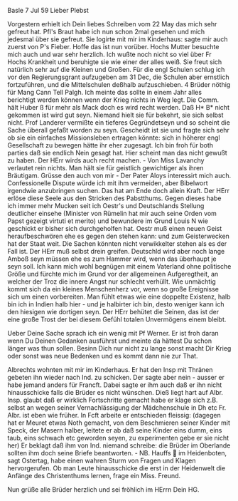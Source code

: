  Basle 7 Jul 59
Lieber Plebst

Vorgestern erhielt ich Dein liebes Schreiben vom 22 May das mich sehr gefreut hat. Pfl's Braut habe ich nun schon 2mal gesehen und mich jedesmal über sie gefreut. Sie logirte mit mir im Kinderhaus: sagte mir auch zuerst von P's Fieber. Hoffe das ist nun vorüber. Hochs Mutter besuchte mich auch und war sehr herzlich. Ich wußte noch nicht so viel über Fr Hochs Krankheit und beruhigte sie wie einer der alles weiß. Sie freut sich natürlich sehr auf die Kleinen und Großen. Für die engl Schulen schlug ich vor den Regierungsgrant aufzugeben am 31 Dec, die Schulen aber ernstlich fortzuführen, und die Mittelschulen deßhalb aufzuschieben. 4 Brüder nöthig für Mang Cann Tell Palgh. Ich meinte das sollte in einem Jahr alles berichtigt werden können wenn der Krieg nichts in Weg legt. Die Comm. hält Huber ß für mehr als Mack doch es wird recht werden. Daß H<ed>* B<auer>* nicht gekommen ist wird gut seyn. Niemand hielt sie für bekehrt, sie sich selbst nicht. Prof Landerer vermißte ein tieferes Gegründetseyn und so scheint die Sache überall gefaßt worden zu seyn. Gescheidt ist sie und fragte sich sehr ob sie ein einfaches Missionsleben ertragen könnte: sich in höherer engl Gesellschaft zu bewegen hätte ihr eher zugesagt. Ich bin froh für both parties daß sie endlich Nein gesagt hat. Hier scheint man das nicht gewußt zu haben. Der HErr wirds auch recht machen. - Von Miss Lavanchy verlautet rein nichts. Man hält sie für geistlich gewichtiger als ihren Bräutigam. Grüsse den auch von mir - Der Pater Aloys interessirt mich auch. Confessionelle Dispute würde ich mit ihm vermeiden, aber Bibelwort irgendwie anzubringen suchen. Das hat am Ende doch allein Kraft. Der HErr erlöse diese Seele aus den Stricken des Pabstthums. Gegen dieses habe ich immer mehr Mucken seit ich Oestr's und Deutschlands Stellung deutlicher einsehe (Minister von Rümelin hat mir auch seine Orden vom Papst gezeigt virtuti et merito) und bewundere im Grund Louis N wie geschickt er bisher sich durchgeholfen hat. Oestr muß einen neuen Geist heraufbeschwören ehe es gegen den stehen kann: und zum Geisterwecken hat der Staat weit. Die Sachen könnten nicht verwikkelter stehen als es der Fall ist. Der HErr muß selbst drein greifen. Deutschld wird aber noch lange Amboß seyn müssen ehe es zum Hammer wird, wenn das überhaupt je seyn soll. Ich kann mich wohl begnügen mit einem Vaterland ohne politische Größe und fürchte mich im Grund vor der allgemeinen Aufgeregtheit, an welcher der Troz die innere Angst nur schlecht verhüllt. Wie unmächtig kommt sich da ein kleines Menschenherz vor, wenn so große Ereignisse sich um einen vorbereiten. Man fühlt etwas wie eine doppelte Existenz, halb bin ich in Indien halb hier - und je halbirter ich bin, desto weniger kann ich den hiesigen wie dortigen seyn. Der HErr behütet die Seinen, das ist der eine große Trost der bei diesem Gefühl totalen Unvermögens einem bleibt.

Ueber Deine Sache sprach ich ein wenig mit Pf Werner. Er ist froh daran wenn Du Deinen Gedanken ausführst und meinte da hättest Du schon länger was thun sollen. Besinn Dich nur nicht zu lange sonst macht Dir Krieg oder sonst was neue Bedenken und es kommt dann nie zur That.

Albrechts wohnten mit mir im Kinderhaus. Er hat den Insp mit Thränen gebeten ihn wieder nach Ind. zu schicken. Der sagte aber nein - ausser er habe jemand anders für Francft. Dabei sagte er ihm auch daß er ihn nicht hinausschicke falls die Brüder es nicht wünschen. Dieß liegt hart auf Albr. Insp. glaubt daß er wirklich Fortschritte gemacht habe er klage sich z.B. selbst an wegen seiner Vernachlässigung der Mädchenschule in Dh etc Fr. Albr. ist eben wie früher. In Fcft arbeite er entschieden fleissig: (dagegen hat er Meuret etwas Noth gemacht, von dem Beschmieren seiner Kinder mit Speck, der Masern halber, leitete er ab daß seine Kinder eins dumm, eins taub, eins schwach etc geworden seyen, zu experimenten gebe er sie nicht her) Er beklagt daß ihm von Ind. niemand schreibe: die Brüder im Oberlande sollten ihm doch seine Briefe beantworten. - NB. Hauffs  im Heidenboten, sagt Ostertag, habe einen wahren Sturm von Fragen und Klagen hervorgerufen. Ob man Leute hinausschicke die erst in der Heidenwelt die Anfänge des Christenthums lernen, frage ein Miss. Freund.

Nun grüße alle Brüder herzlich und sei fröhlich im HErrn
 Dein HG.


